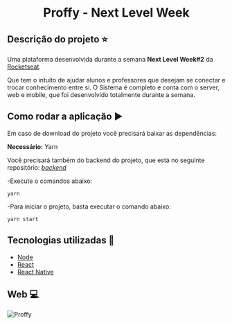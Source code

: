 <h1 align='center'>Proffy - Next Level Week</h1>

## Descrição do projeto :star:

Uma plataforma desenvolvida durante a semana **Next Level Week#2** da [Rocketseat](https://www.rocketseat.com.br).

Que tem o intuito de ajudar alunos e professores que desejam se conectar e trocar conhecimento entre si.
O Sistema é completo e conta com o server, web e mobile, que foi desenvolvido totalmente durante a semana.

## Como rodar a aplicação :arrow_forward:

Em caso de download do projeto você precisará baixar as dependências:  

**Necessário:** Yarn   

Você precisará também do backend do projeto, que está no seguinte repositório: [*backend*](https://github.com/thaislsilveira/proffy-next-level-week/tree/master/server)  

-Execute o comandos abaixo:
```
yarn
``` 
-Para iniciar o projeto, basta executar o comando abaixo:

```
yarn start 
```

## Tecnologias utilizadas 🚀

<ul>
    <li><a href="https://nodejs.org/en/" target="_blank">Node</a></li>
    <li><a href="https://reactjs.org/" target="_blank">React</a></li>
    <li><a href="https://reactnative.dev/" target="_blank">React Native</a></li>  
</ul>


## Web :computer:

![Proffy]()
